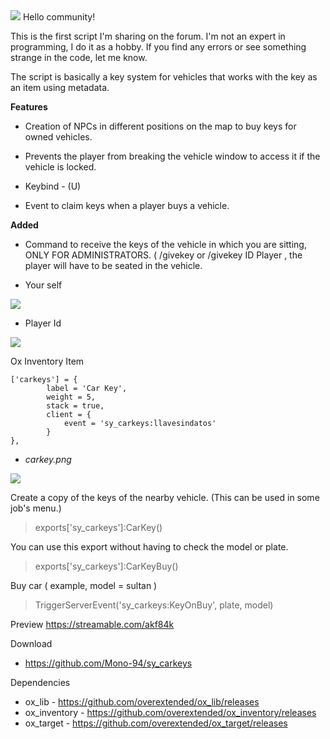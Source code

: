 
  <img src="https://forum.cfx.re/uploads/default/original/4X/f/f/f/fff19d1a25351b571a6d597fd8128ff511bd6558.png"/>
Hello community!

This is the first script I'm sharing on the forum. I'm not an expert in programming, I do it as a hobby. If you find any errors or see something strange in the code, let me know.

The script is basically a key system for vehicles that works with the key as an item using metadata.

**Features**

* Creation of NPCs in different positions on the map to buy keys for owned vehicles.

* Prevents the player from breaking the vehicle window to access it if the vehicle is locked.
* Keybind - (U)
* Event to claim keys when a player buys a vehicle.


**Added**
* Command to receive the keys of the vehicle in which you are sitting, ONLY FOR ADMINISTRATORS. ( /givekey  or /givekey ID Player , the player will have to be seated in the vehicle.
 
* Your self

<img src="https://forum.cfx.re/uploads/default/original/4X/2/2/6/226611814b70f4b62c24cfdd2ad01d1f7c18f207.png"/>

* Player Id

<img src="https://forum.cfx.re/uploads/default/original/4X/7/2/c/72c4da7fefda569ee4aa5281117b8a94d99bb5e9.png"/>


Ox Inventory Item

```
['carkeys'] = {
		label = 'Car Key',
		weight = 5,
		stack = true,
		client = {
			event = 'sy_carkeys:llavesindatos'
		}
},

```
* *carkey.png*

<img src="https://forum.cfx.re/uploads/default/original/4X/c/9/e/c9eb2c8bf3d52f15a6cc095ec2053a353e0d35a6.png"/>


Create a copy of the keys of the nearby vehicle. (This can be used in some job's menu.)
> exports['sy_carkeys']:CarKey()

 You can use this export without having to check the model or  plate.
> exports['sy_carkeys']:CarKeyBuy()

Buy car ( example, model = sultan )
> TriggerServerEvent('sy_carkeys:KeyOnBuy', plate, model)

Preview 
https://streamable.com/akf84k

Download
 - https://github.com/Mono-94/sy_carkeys

Dependencies
 - ox_lib  -  https://github.com/overextended/ox_lib/releases  
 - ox_inventory  -  https://github.com/overextended/ox_inventory/releases
 - ox_target   -   https://github.com/overextended/ox_target/releases
